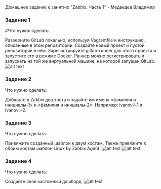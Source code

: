  Домашнее задание к занятию "Zabbix. Часть 1" - Медведев Владимир


### Задание 1

#Что нужно сделать:

Разверните GitLab локально, используя Vagrantfile и инструкцию, описанные в этом репозитории.
Создайте новый проект и пустой репозиторий в нём.
Зарегистрируйте gitlab-runner для этого проекта и запустите его в режиме Docker. Раннер можно регистрировать и запускать на той же виртуальной машине, на которой запущен GitLab.
![alt text](https://github.com/vladimir-medvedev/dz_CI-CD/blob/main/GitLab.png)

### Задание 2

Что нужно сделать:

Добавьте в Zabbix два хоста и задайте им имена <фамилия и инициалы-1> и <фамилия и инициалы-2>. Например: ivanovii-1 и ivanovii-2.

### Задание 3

Что нужно сделать:

Привяжите созданный шаблон к двум хостам. Также привяжите к обоим хостам шаблон Linux by Zabbix Agent.
![alt text](https://github.com/vladimir-medvedev/dz_CI-CD/blob/main/DZ_Zabbix2.png)
![alt text](https://github.com/vladimir-medvedev/dz_CI-CD/blob/main/DZ_Zabbix3.png)

### Задание 4

Что нужно сделать:

Создайте свой кастомный дашборд.
![alt text](https://github.com/vladimir-medvedev/dz_CI-CD/blob/main/DZ_Zabbix4.png)
